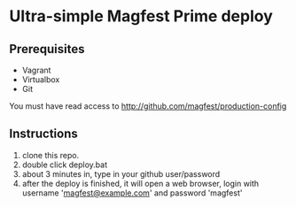 # Ultra-simple Magfest Prime deploy

## Prerequisites
* Vagrant
* Virtualbox
* Git

You must have read access to http://github.com/magfest/production-config

## Instructions

1. clone this repo.
2. double click deploy.bat
3. about 3 minutes in, type in your github user/password
4. after the deploy is finished, it will open a web browser, login with username 'magfest@example.com' and password 'magfest'
